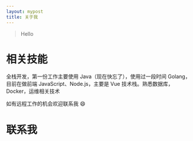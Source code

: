 ```yaml
---
layout: mypost
title: 关于我
---
```


> Hello

# 相关技能

全栈开发，第一份工作主要使用 Java（现在快忘了），使用过一段时间 Golang，目前在做前端 JavaScript、Node.js，主要是 Vue 技术栈。熟悉数据库，Docker，运维相关技术

如有远程工作的机会欢迎联系我 😄

# 联系我


